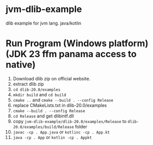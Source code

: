 # jvm-dlib-example
dlib example for jvm lang. java/kotlin

# Run Program (Windows platform) (JDK 23 ffm panama access to native)
1. Download dlib zip on official website.
2. extract dlib zip
3. `cd dlib-20.0/examples`
4. `mkdir build` and `cd build`
5. `cmake ..` and `cmake --build . --config Release`
6. replace CMakeLists.txt in dlib-20.0/examples
7. `cmake --build . --config Release`
9. `cd Release` and get dlibintf.dll
10. copy `jvm-dlib-example/dlib-20.0/examples/Release` to `dlib-20.0/examples/build/Release` folder
11. `javac -cp . App.java` or `kotlinc -cp . App.kt`
12. `java -cp . App` or `kotlin -cp . Appkt`
